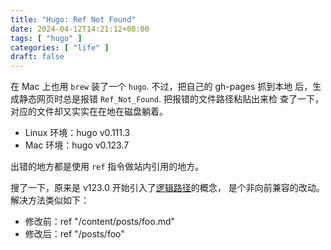 ```yaml
---
title: "Hugo: Ref Not Found"
date: 2024-04-12T14:21:12+08:00
tags: [ "hugo" ]
categories: [ "life" ]
draft: false
---
```


在 Mac 上也用 `brew` 装了一个 `hugo`. 不过，把自己的 gh-pages 抓到本地
后，生成静态网页时总是报错 `Ref_Not_Found`. 把报错的文件路径粘贴出来检
查了一下，对应的文件却又实实在在地在磁盘躺着。

- Linux 环境：hugo v0.111.3
- Mac 环境：hugo v0.123.7

出错的地方都是使用 `ref` 指令做站内引用的地方。

搜了一下，原来是 v123.0 开始引入了[逻辑路径](https://gohugo.io/methods/page/path/)的概念，
是个非向前兼容的改动。解决方法类似如下：

- 修改前：ref "/content/posts/foo.md"
- 修改后：ref "/posts/foo"

